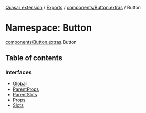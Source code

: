 [Quasar extension](../index.md) / [Exports](../modules.md) / [components/Button.extras](components_Button_extras.md) / Button

# Namespace: Button

[components/Button.extras](components_Button_extras.md).Button

## Table of contents

### Interfaces

- [Global](../interfaces/components_Button_extras.Button.Global.md)
- [ParentProps](../interfaces/components_Button_extras.Button.ParentProps.md)
- [ParentSlots](../interfaces/components_Button_extras.Button.ParentSlots.md)
- [Props](../interfaces/components_Button_extras.Button.Props.md)
- [Slots](../interfaces/components_Button_extras.Button.Slots.md)
